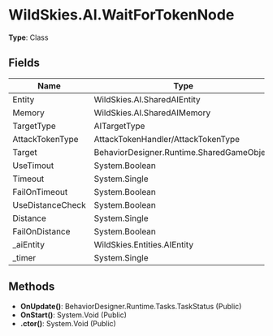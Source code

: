 ﻿# WildSkies.AI.WaitForTokenNode

**Type**: Class

## Fields

| Name | Type | Access |
|------|------|--------|
| Entity | WildSkies.AI.SharedAIEntity | Public |
| Memory | WildSkies.AI.SharedAIMemory | Public |
| TargetType | AITargetType | Public |
| AttackTokenType | AttackTokenHandler/AttackTokenType | Public |
| Target | BehaviorDesigner.Runtime.SharedGameObject | Public |
| UseTimout | System.Boolean | Public |
| Timeout | System.Single | Public |
| FailOnTimeout | System.Boolean | Public |
| UseDistanceCheck | System.Boolean | Public |
| Distance | System.Single | Public |
| FailOnDistance | System.Boolean | Public |
| _aiEntity | WildSkies.Entities.AIEntity | Private |
| _timer | System.Single | Private |

## Methods

- **OnUpdate()**: BehaviorDesigner.Runtime.Tasks.TaskStatus (Public)
- **OnStart()**: System.Void (Public)
- **.ctor()**: System.Void (Public)

